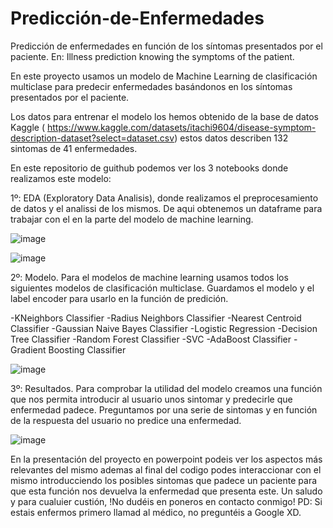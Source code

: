 # Predicción-de-Enfermedades
Predicción de enfermedades en función de los síntomas presentados por el paciente. En: Illness prediction knowing the symptoms of the patient.

En este proyecto usamos un modelo de Machine Learning de clasificación multiclase para predecir enfermedades basándonos en los síntomas presentados por el paciente.

Los datos para entrenar el modelo los hemos obtenido de la base de datos Kaggle ( https://www.kaggle.com/datasets/itachi9604/disease-symptom-description-dataset?select=dataset.csv) estos datos describen 132 sintomas de 41 enfermedades.

En este repositorio de guithub podemos ver los 3 notebooks donde realizamos este modelo:

1º: EDA (Exploratory Data Analisis), donde realizamos el preprocesamiento de datos y el analissi de los mismos. De aqui obtenemos un dataframe para trabajar con el en la parte del modelo de machine learning.

![image](https://github.com/Dande8719/Prediccion-de-Enfermedades/assets/103025222/1982a108-bae0-45f8-bd80-b47c9fc3b9bb)


![image](https://github.com/Dande8719/Prediccion-de-Enfermedades/assets/103025222/09dcc76b-5702-415f-b0de-22ff19811efd)


2º: Modelo. Para el modelos de machine learning usamos todos los siguientes modelos de clasificación multiclase. Guardamos el modelo y el label encoder para usarlo en la función de predición.

  -KNeighbors Classifier
  -Radius Neighbors Classifier
  -Nearest Centroid Classifier
  -Gaussian Naive Bayes Classifier
  -Logistic Regression
  -Decision Tree Classifier
  -Random Forest Classifier
  -SVC
  -AdaBoost Classifier
  -Gradient Boosting Classifier


![image](https://github.com/Dande8719/Prediccion-de-Enfermedades/assets/103025222/355a1559-074c-40ef-9e6f-257f1f4f724a)

3º: Resultados. Para comprobar la utilidad del modelo creamos una función que nos permita introducir al usuario unos sintomar y predecirle que enfermedad padece. Preguntamos por una serie de sintomas y en función de la respuesta del usuario no predice una enfermedad.


![image](https://github.com/Dande8719/Prediccion-de-Enfermedades/assets/103025222/f3b351b2-2c44-4cd3-978a-e3aca333e0ba)




En la presentación del proyecto en powerpoint podeis ver los aspectos más relevantes del mismo ademas al final del codigo podes interaccionar con el mismo introducciendo los posibles sintomas que padece un paciente para que esta función nos devuelva la enfermedad que presenta este.
Un saludo y para cualuier custión, !No dudéis en poneros en contacto conmigo!
PD: Si estais enfermos primero llamad al médico, no preguntéis a Google XD.
